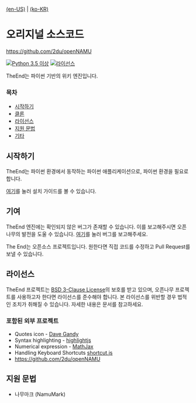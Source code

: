 [(en-US)](./readme-en.md) | [(ko-KR)](./readme.md)
# 오리지널 소스코드
https://github.com/2du/openNAMU

[![Python 3.5 이상](https://img.shields.io/badge/python->=%203.5-blue.svg)](https://python.org)
[![라이선스](https://img.shields.io/badge/license-BSD%203--Clause-lightgrey.svg)](./LICENSE)


TheEnd는 파이썬 기반의 위키 엔진입니다.

### 목차
 * [시작하기](#시작하기)
 * [클론](#클론)
 * [라이선스](#라이선스)
 * [지원 문법](#지원-문법)
 * [기타](#기타)

## 시작하기
TheEnd는 파이썬 환경에서 동작하는 파이썬 애플리케이션으로, 파이썬 환경을 필요로 합니다.

[여기](https://2du.pythonanywhere.com/w/설치법)를 눌러 설치 가이드를 볼 수 있습니다.

## 기여
TheEnd 엔진에는 확인되지 않은 버그가 존재할 수 있습니다. 이를 보고해주시면 오픈나무의 발전을 도울 수 있습니다. [여기](https://github.com/TeamEnd/endwiki/issues/new)를 눌러 버그를 보고해주세요.

The End는 오픈소스 프로젝트입니다. 원한다면 직접 코드를 수정하고 Pull Request를 보낼 수 있습니다.

## 라이선스
TheEnd 프로젝트는 [BSD 3-Clause License](./LICENSE)의 보호를 받고 있으며, 오픈나무 프로젝트를 사용하고자 한다면 라이선스를 준수해야 합니다. 본 라이선스를 위반할 경우 법적인 조치가 취해질 수 있습니다. 자세한 내용은 문서를 참고하세요.

### 포함된 외부 프로젝트
 * Quotes icon - [Dave Gandy](http://www.flaticon.com/free-icon/quote-left_25672)
 * Syntax highlighting - [highlightjs](https://highlightjs.org/)
 * Numerical expression - [MathJax](https://www.mathjax.org/)
 * Handling Keyboard Shortcuts [shortcut.js](http://www.openjs.com/scripts/events/keyboard_shortcuts/)
 * https://github.com/2du/openNAMU

## 지원 문법
 * 나무마크 (NamuMark)
